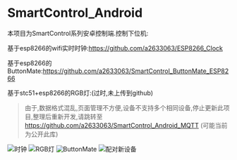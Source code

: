 # SmartControl_Android
本项目为SmartControl系列安卓控制端.控制下位机:

基于esp8266的wifi实时时钟:https://github.com/a2633063/ESP8266_Clock

基于esp8266的ButtonMate:https://github.com/a2633063/SmartControl_ButtonMate_ESP8266

基于stc51+esp8266的RGB灯:(过时,未上传到github)

> 由于,数据格式混乱,页面管理不方便,设备不支持多个相同设备,停止更新此项目,整理后重新开发,请跳转至 https://github.com/a2633063/SmartControl_Android_MQTT (可能当前为公开此库)

 ![时钟](https://github.com/a2633063/SmartControl_Android/raw/master/_Screenshot/%E6%97%B6%E9%92%9F.png)
 ![RGB灯](https://raw.githubusercontent.com/a2633063/SmartControl_Android/master/_Screenshot/%E7%81%AF.png)
 ![ButtonMate](https://github.com/a2633063/SmartControl_Android/raw/master/_Screenshot/%E6%8C%89%E9%92%AE.png)
 ![配对新设备](https://github.com/a2633063/SmartControl_Android/raw/master/_Screenshot/%E9%85%8D%E5%AF%B9%E6%96%B0%E8%AE%BE%E5%A4%87.png)

